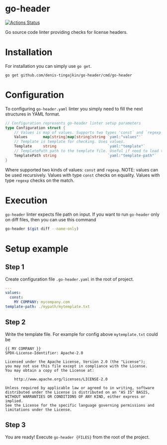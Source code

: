 # go-header
[![Actions Status](https://github.com/denis-tingajkin/go-header/workflows/ci/badge.svg)](https://github.com/denis-tingajkin/go-header/actions)

Go source code linter providing checks for license headers.

# Installation

For installation you can simply use `go get`.

```
go get github.com/denis-tingajkin/go-header/cmd/go-header
```

# Configuration

To configuring `go-header.yaml` linter you simply need to fill the next structures in YAML format.
```go
// Configuration represents go-header linter setup parameters
type Configuration struct {
	// Values is map of values. Supports two types 'const` and `regexp`. Values can be used recursively.
	Values       map[string]map[string]string `yaml:"values"'`
	// Template is template for checking. Uses values.
	Template     string                       `yaml:"template"`
	// TemplatePath path to the template file. Useful if need to load the template from a specific file.
	TemplatePath string                       `yaml:"template-path"`
}
```
Where supported two kinds of values: `const` and `regexp`. NOTE: values can be used recursively. 
Values ​​with type `const` checks on equality.
Values ​​with type `regexp` checks on the match.

# Execution

`go-header` linter expects file path on input. If you want to run `go-header` only on diff files, then you can use this command
```bash
go-header $(git diff --name-only)
```

# Setup example

## Step 1
Create configuration file  `.go-header.yaml` in the root of project.
```yaml
---
values:
  const:
    MY COMPANY: mycompany.com
template-path: ./mypath/mytemplate.txt
```
## Step 2 
Write the template file. For example for config above `mytemplate.txt` could be
```text
{{ MY COMPANY }}
SPDX-License-Identifier: Apache-2.0

Licensed under the Apache License, Version 2.0 (the "License");
you may not use this file except in compliance with the License.
You may obtain a copy of the License at:

    http://www.apache.org/licenses/LICENSE-2.0

Unless required by applicable law or agreed to in writing, software
distributed under the License is distributed on an "AS IS" BASIS,
WITHOUT WARRANTIES OR CONDITIONS OF ANY KIND, either express or implied.
See the License for the specific language governing permissions and
limitations under the License.
```
## Step 3 
You are ready! Execute `go-header {FILES}` from the root of the project. 

